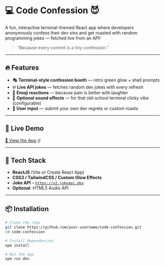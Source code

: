 # 💻 Code Confession 😈

A fun, interactive terminal-themed React app where developers anonymously confess their dev sins and get roasted with random programming jokes — fetched live from an API!

> “Because every commit is a tiny confession.”

---

## 🔥 Features

- 🎭 **Terminal-style confession booth** — retro green glow + shell prompts
- 🌐 **Live API jokes** — fetches random dev jokes with every refresh
- 🤖 **Emoji reactions** — because pain is better with laughter
- 🎤 **Optional sound effects** — for that old-school terminal clicky vibe (configurable)
- 💬 **User input** — submit your own dev regrets or custom roasts

---

## 🚀 Live Demo

[🔗 View the App](https://weekendgame.onrender.com/) *()*

---

## 🧠 Tech Stack

- **ReactJS** (Vite or Create React App)
- **CSS3 / TailwindCSS / Custom Glow Effects**
- **Joke API** – [`https://v2.jokeapi.dev`](https://v2.jokeapi.dev)
- **Optional**: HTML5 Audio API

---

## 📦 Installation

```bash
# Clone the repo
git clone https://github.com/your-username/code-confession.git
cd code-confession

# Install dependencies
npm install

# Run the app
npm run dev
